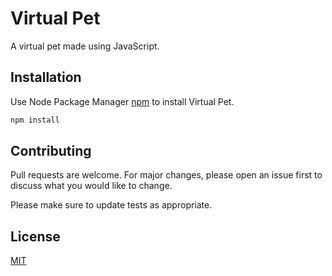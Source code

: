 # Virtual Pet

A virtual pet made using JavaScript.

## Installation

Use Node Package Manager [npm](https://www.npmjs.com/) to install Virtual Pet.

```bash
npm install
```

## Contributing

Pull requests are welcome. For major changes, please open an issue first to discuss what you would like to change.

Please make sure to update tests as appropriate.

## License

[MIT](https://choosealicense.com/licenses/mit/)
